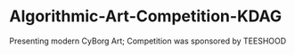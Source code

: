 # Algorithmic-Art-Competition-KDAG
Presenting modern CyBorg Art; Competition was sponsored by TEESHOOD
